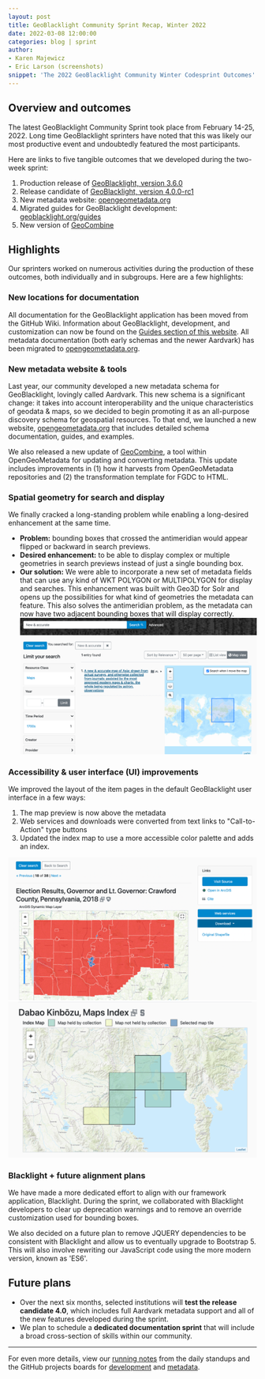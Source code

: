 ```yaml
---
layout: post
title: GeoBlacklight Community Sprint Recap, Winter 2022
date: 2022-03-08 12:00:00
categories: blog | sprint
author: 
- Karen Majewicz
- Eric Larson (screenshots)
snippet: 'The 2022 GeoBlacklight Community Winter Codesprint Outcomes'
---
```

## Overview and outcomes

The latest GeoBlacklight Community Sprint took place from February 14-25, 2022. Long time GeoBlacklight sprinters have noted that this was likely our most productive event and undoubtedly featured the most participants.

Here are links to five tangible outcomes that we developed during the two-week sprint:

1. Production release of [GeoBlacklight, version 3.6.0](https://github.com/geoblacklight/geoblacklight/releases/tag/v3.6.0)
1. Release candidate of [GeoBlacklight, version 4.0.0-rc1](https://github.com/geoblacklight/geoblacklight/releases/tag/v4.0.0-rc1)
1. New metadata website: [opengeometadata.org](https://opengeometadata.org)
1. Migrated guides for GeoBlacklight development: [geoblacklight.org/guides](https://geoblacklight.org/guides)
1. New version of [GeoCombine](https://github.com/OpenGeoMetadata/GeoCombine/releases/tag/v0.6.0)

## Highlights
Our sprinters worked on numerous activities during the production of these outcomes, both individually and in subgroups. Here are a few highlights:

### New locations for documentation
All documentation for the GeoBlacklight application has been moved from the GitHub Wiki. Information about GeoBlacklight, development, and customization can now be found on the [Guides section of this website](https://geoblacklight.org/guides.html). All metadata documentation (both early schemas and the newer Aardvark) has been migrated to [opengeometadata.org](https://opengeometadata.org).

### New metadata website & tools
Last year, our community developed a new metadata schema for GeoBlacklight, lovingly called Aardvark. This new schema is a significant change:  it takes into account interoperability and the unique characteristics of geodata & maps, so we decided to begin promoting it as an all-purpose discovery schema for geospatial resources. To that end, we launched a new website, [opengeometadata.org](https://opengeometadata.org) that includes detailed schema documentation, guides, and examples. 

We also released a new update of [GeoCombine](https://github.com/OpenGeoMetadata/GeoCombine), a tool within OpenGeoMetadata for updating and converting metadata. This update includes improvements in (1) how it harvests from OpenGeoMetadata repositories and (2) the transformation template for FGDC to HTML. 

### Spatial geometry for search and display
We finally cracked a long-standing problem while enabling a long-desired enhancement at the same time. 

* **Problem:** bounding boxes that crossed the antimeridian would appear flipped or backward in search previews. 
* **Desired enhancement:** to be able to display complex or multiple geometries in search previews instead of just a single bounding box.
* **Our solution:** We were able to incorporate a new set of metadata fields that can use any kind of WKT POLYGON or MULTIPOLYGON for display and searches. This enhancement was built with Geo3D for Solr and opens up the possibilities for what kind of geometries the metadata can feature. This also solves the antimeridian problem, as the metadata can now have two adjacent bounding boxes that will display correctly. 
![multiple-bounding-boxes](/images/multiple-bbox.png)


### Accessibility & user interface (UI) improvements
We improved the layout of the item pages in the default GeoBlacklight user interface in a few ways:

1. The map preview is now above the metadata
2. Web services and downloads were converted from text links to "Call-to-Action" type buttons
3. Updated the index map to use a more accessible color palette and adds an index.


![web0services-button](/images/web-services-button.png)
![index-map-color](/images/index-map-color.png)

### Blacklight + future alignment plans
We have made a more dedicated effort to align with our framework application, Blacklight. During the sprint, we collaborated with Blacklight developers to clear up deprecation warnings and to remove an override customization used for bounding boxes. 

We also decided on a future plan to remove JQUERY dependencies to be consistent with Blacklight and allow us to eventually upgrade to Bootstrap 5. This will also involve rewriting our JavaScript code using the more modern version, known as 'ES6'.

## Future plans
- Over the next six months, selected institutions will **test the release candidate 4.0**, which includes full Aardvark metadata support and all of the new features developed during the sprint. 
- We plan to schedule a **dedicated documentation sprint** that will include a broad cross-section of skills within our community.

---
For even more details, view our [running notes](https://docs.google.com/document/d/11WH53ZQma51AbkYmBPEJkZAsX9sIj5dl-_cSlbTDE3Q/edit?usp=sharing) from the daily standups and the GitHub projects boards for [development](https://github.com/geoblacklight/geoblacklight/projects/19) and [metadata](https://github.com/orgs/OpenGeoMetadata/projects/1).
